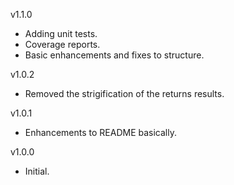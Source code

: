 v1.1.0
- Adding unit tests.
- Coverage reports.
- Basic enhancements and fixes to structure.

v1.0.2
- Removed the strigification of the returns results.

v1.0.1
- Enhancements to README basically.

v1.0.0
- Initial.
